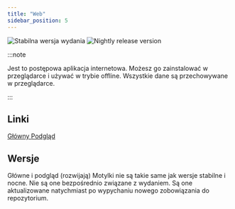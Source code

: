```yaml
---
title: "Web"
sidebar_position: 5
---
```


![Stabilna wersja wydania](https://img.shields.io/badge/dynamic/yaml?color=c4840d&label=Stable&query=%24.version&url=https%3A%2F%2Fraw.githubusercontent.com%2FLinwoodDev%2Fbutterfly%2Fstable%2Fapp%2Fpubspec.yaml&style=for-the-badge) ![Nightly release version](https://img.shields.io/badge/dynamic/yaml?color=f7d28c&label=Nightly&query=%24.version&url=https%3A%2F%2Fraw.githubusercontent.com%2FLinwoodDev%2Fbutterfly%2Fnightly%2Fapp%2Fpubspec.yaml&style=for-the-badge)

:::note

Jest to postępowa aplikacja internetowa. Możesz go zainstalować w przeglądarce i używać w trybie offline. Wszystkie dane są przechowywane w przeglądarce.

:::


## Linki

<div className="row margin-bottom--lg padding--sm">
<a className="button button--outline button--info button--lg margin--sm" href="https://butterfly.linwood.dev">
  Główny
</a>
<a className="button button--outline button--danger button--lg margin--sm" href="https://preview.butterfly.linwood.dev">
  Podgląd
</a>
</div>

## Wersje

Główne i podgląd (rozwijają) Motylki nie są takie same jak wersje stabilne i nocne. Nie są one bezpośrednio związane z wydaniem. Są one aktualizowane natychmiast po wypychaniu nowego zobowiązania do repozytorium.
